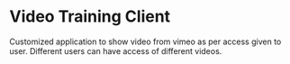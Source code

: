# Video Training Client
 Customized application to show video from vimeo as per access given to user. Different users can have access of different videos.
